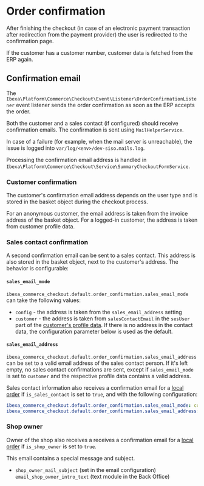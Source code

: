 # Order confirmation

After finishing the checkout (in case of an electronic payment transaction after redirection from the payment provider) the user is redirected to the confirmation page.

If the customer has a customer number, customer data is fetched from the ERP again.

## Confirmation email

The `Ibexa\Platform\Commerce\Checkout\Event\Listener\OrderConfirmationListener` event listener sends the order confirmation
as soon as the ERP accepts the order.

Both the customer and a sales contact (if configured) should receive confirmation emails.
The confirmation is sent using `MailHelperService`.  

In case of a failure (for example, when the mail server is unreachable), the issue is logged into `var/log/<env>/dev-siso.mails.log`.

Processing the confirmation email address is handled in `Ibexa\Platform\Commerce\Checkout\Service\SummaryCheckoutFormService`.

### Customer confirmation

The customer's confirmation email address depends on the user type and is stored in the basket object during the checkout process.

For an anonymous customer, the email address is taken from the invoice address of the basket object.
For a logged-in customer, the address is taken from customer profile data.

### Sales contact confirmation

A second confirmation email can be sent to a sales contact.
This address is also stored in the basket object, next to the customer's address. 
The behavior is configurable:

#### `sales_email_mode`

`ibexa_commerce_checkout.default.order_confirmation.sales_email_mode` can take the following values:

- `config` - the address is taken from the `sales_email_address` setting
- `customer` - the address is taken from `salesContactEmail` in the `sesUser` part
of the [customer's profile data](../customers/customer_api/customer_profile_data.md).
If there is no address in the contact data, the configuration parameter below is used as the default.

#### `sales_email_address`

`ibexa_commerce_checkout.default.order_confirmation.sales_email_address` can be set to a valid email address of the sales contact person.
If it's left empty, no sales contact confirmations are sent, except if `sales_email_mode` is set to `customer`
and the respective profile data contains a valid address.

Sales contact information also receives a confirmation email for a [local order](local_orders.md)
if `is_sales_contact` is set to `true`, and with the following configuration:

``` yaml
ibexa_commerce_checkout.default.order_confirmation.sales_email_mode: customer
ibexa_commerce_checkout.default.order_confirmation.sales_email_address:
```

### Shop owner

Owner of the shop also receives a receives a confirmation email for a [local order](local_orders.md)
if `is_shop_owner` is set to `true`.

This email contains a special message and subject.

- `shop_owner_mail_subject` (set in the email configuration)
 `email_shop_owner_intro_text` (text module in the Back Office)
